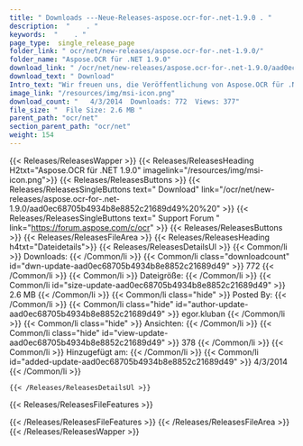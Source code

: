 ```yaml
---
title: " Downloads ---Neue-Releases-aspose.ocr-for-.net-1.9.0 . "
description:  "    . " 
keywords:  "    . " 
page_type:  single_release_page
folder_link: " ocr/net/new-releases/aspose.ocr-for-.net-1.9.0/"
folder_name: "Aspose.OCR für .NET 1.9.0"
download_link: " /ocr/net/new-releases/aspose.ocr-for-.net-1.9.0/aad0ec68705b4934b8e8852c21689d49"
download_text: " Download"
Intro_text: "Wir freuen uns, die Veröffentlichung von Aspose.OCR für .NET 1.9.0 bekannt zu geben. Diese Version enthält ..."
image_link: "/resources/img/msi-icon.png"
download_count: "   4/3/2014  Downloads: 772  Views: 377"
file_size: "  File Size: 2.6 MB "
parent_path: "ocr/net"
section_parent_path: "ocr/net"
weight: 154
---
```


{{< Releases/ReleasesWapper >}}
  {{< Releases/ReleasesHeading H2txt="Aspose.OCR für .NET 1.9.0" imagelink="/resources/img/msi-icon.png">}}
  {{< Releases/ReleasesButtons >}}
    {{< Releases/ReleasesSingleButtons text=" Download" link="/ocr/net/new-releases/aspose.ocr-for-.net-1.9.0/aad0ec68705b4934b8e8852c21689d49%20%20" >}}
    {{< Releases/ReleasesSingleButtons text=" Support Forum " link="https://forum.aspose.com/c/ocr" >}}
  {{< Releases/ReleasesButtons >}}
  {{< Releases/ReleasesFileArea >}}
    {{< Releases/ReleasesHeading h4txt="Dateidetails">}}
    {{< Releases/ReleasesDetailsUl >}}
            {{< Common/li >}} Downloads: {{< /Common/li >}}
      {{< Common/li class="downloadcount" id="dwn-update-aad0ec68705b4934b8e8852c21689d49" >}} 772 {{< /Common/li >}}
      {{< Common/li >}} Dateigröße: {{< /Common/li >}}
      {{< Common/li id="size-update-aad0ec68705b4934b8e8852c21689d49" >}} 2.6 MB {{< /Common/li >}} 
      {{< Common/li  class="hide" >}} Posted By: {{< /Common/li >}} 
      {{< Common/li class="hide" id="author-update-aad0ec68705b4934b8e8852c21689d49" >}} egor.kluban {{< /Common/li >}}
      {{< Common/li class="hide" >}} Ansichten: {{< /Common/li >}}
      {{< Common/li class="hide" id="view-update-aad0ec68705b4934b8e8852c21689d49" >}} 378 {{< /Common/li >}}
      {{< Common/li >}} Hinzugefügt am: {{< /Common/li >}}
      {{< Common/li id="added-update-aad0ec68705b4934b8e8852c21689d49" >}} 4/3/2014 {{< /Common/li >}} 

    {{< /Releases/ReleasesDetailsUl >}}

  {{< Releases/ReleasesFileFeatures >}}
      
  {{< /Releases/ReleasesFileFeatures >}}
 {{< /Releases/ReleasesFileArea >}}
{{< /Releases/ReleasesWapper >}}



